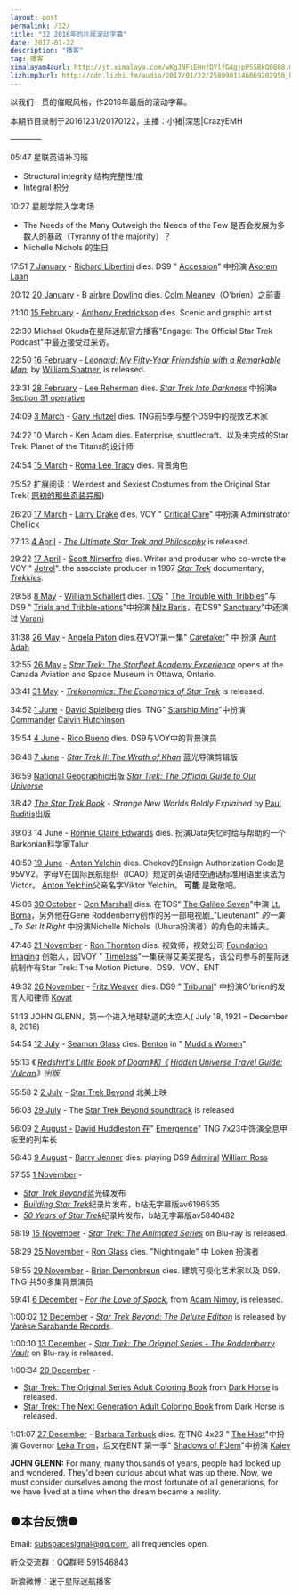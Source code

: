 ```yaml
---
layout: post
permalink: /32/
title: "32 2016年的片尾滚动字幕"
date: 2017-01-22
description: "播客"
tag: 播客 
ximalayam4aurl: http://jt.ximalaya.com/wKgJNFiEHnfDYlfGAgjpPSSBkQ0868.m4a?channel=rss&album_id=3135361&track_id=29250064&uid=6418191&jt=http://audio.xmcdn.com/group23/M0A/D7/BB/wKgJNFiEHnfDYlfGAgjpPSSBkQ0868.m4a
lizhimp3url: http://cdn.lizhi.fm/audio/2017/01/22/2580901146069202950_hd.mp3
---   
```


以我们一贯的催眠风格，作2016年最后的滚动字幕。

本期节目录制于20161231/20170122，主播：小猪\|深思\|CrazyEMH

————

05:47 星联英语补习班

* Structural integrity 结构完整性/度
* Integral 积分

10:27 星舰学院入学考场

* The Needs of the Many Outweigh the Needs of the Few 是否会发展为多数人的暴政（Tyranny of the majority）？
* Nichelle Nichols 的生日


17:51 [7 January](http://memory-alpha.wikia.com/wiki/7_January) - [Richard Libertini](http://memory-alpha.wikia.com/wiki/Richard_Libertini) dies. DS9 &quot; [Accession](http://memory-alpha.wikia.com/wiki/Accession_%28episode%29)&quot; 中扮演 [Akorem Laan](http://memory-alpha.wikia.com/wiki/Akorem_Laan)

20:12  [20 January](http://memory-alpha.wikia.com/wiki/20_January) - B [airbre Dowling](http://memory-alpha.wikia.com/wiki/Bairbre_Dowling) dies.  [Colm Meaney](http://memory-alpha.wikia.com/wiki/Colm_Meaney)（O&#39;brien）之前妻

21:10  [15 February](http://memory-alpha.wikia.com/wiki/15_February) - [Anthony Fredrickson](http://memory-alpha.wikia.com/wiki/Anthony_Fredrickson) dies. Scenic and graphic artist

22:30 Michael Okuda在星际迷航官方播客&quot;Engage: The Official Star Trek Podcast&quot;中最近接受过采访。

22:50  [16 February](http://memory-alpha.wikia.com/wiki/16_February) - [_Leonard: My Fifty-Year Friendship with a Remarkable Man_](http://memory-alpha.wikia.com/wiki/Leonard:_My_Fifty-Year_Friendship_with_a_Remarkable_Man), by [William Shatner](http://memory-alpha.wikia.com/wiki/William_Shatner), is released.

23:31 [28 February](http://memory-alpha.wikia.com/wiki/28_February) -  [Lee Reherman](http://memory-alpha.wikia.com/wiki/Lee_Reherman) dies. [_Star Trek Into Darkness_](http://memory-alpha.wikia.com/wiki/Star_Trek_Into_Darkness) 中扮演a [Section 31 operative](http://memory-alpha.wikia.com/wiki/USS_Vengeance_personnel#Uniformed_mercenary)


24:09  [3 March](http://memory-alpha.wikia.com/wiki/3_March) - [Gary Hutzel](http://memory-alpha.wikia.com/wiki/Gary_Hutzel) dies. TNG前5季与整个DS9中的视效艺术家

24:22 10 March - Ken Adam dies. Enterprise, shuttlecraft、以及未完成的Star Trek: Planet of the Titans的设计师

24:54  [15 March](http://memory-alpha.wikia.com/wiki/15_March) - [Roma Lee Tracy](http://memory-alpha.wikia.com/wiki/Roma_Lee_Tracy) dies. 背景角色

25:52 扩展阅读：Weirdest and Sexiest Costumes from the Original Star Trek( [原初的那些奇装异服](http://io9.gizmodo.com/5969957/weirdest-and-sexiest-costumes-from-the-original-star-trek/))

26:20  [17 March](http://memory-alpha.wikia.com/wiki/17_March) - [Larry Drake](http://memory-alpha.wikia.com/wiki/Larry_Drake) dies. VOY &quot; [Critical Care](http://memory-alpha.wikia.com/wiki/Critical_Care_%28episode%29)&quot; 中扮演 Administrator [Chellick](http://memory-alpha.wikia.com/wiki/Chellick)


27:13  [4 April](http://memory-alpha.wikia.com/wiki/4_April) - [_The Ultimate Star Trek and Philosophy_](http://memory-alpha.wikia.com/wiki/The_Ultimate_Star_Trek_and_Philosophy) is released.

29:22  [17 April](http://memory-alpha.wikia.com/wiki/17_April) - [Scott Nimerfro](http://memory-alpha.wikia.com/wiki/Scott_Nimerfro) dies. Writer and producer who co-wrote the VOY &quot; [Jetrel](http://memory-alpha.wikia.com/wiki/Jetrel_%28episode%29)&quot;. the associate producer in 1997 [_Star Trek_](http://memory-alpha.wikia.com/wiki/Star_Trek) documentary, [_Trekkies_](http://memory-alpha.wikia.com/wiki/Trekkies).

29:58  [8 May](http://memory-alpha.wikia.com/wiki/8_May) - [William Schallert](http://memory-alpha.wikia.com/wiki/William_Schallert) dies. [ ](http://memory-alpha.wikia.com/wiki/Star_Trek:_The_Original_Series) [TOS](http://memory-alpha.wikia.com/wiki/Star_Trek:_The_Original_Series) &quot; [The Trouble with Tribbles](http://memory-alpha.wikia.com/wiki/The_Trouble_with_Tribbles_%28episode%29)&quot;与DS9 &quot; [Trials and Tribble-ations](http://memory-alpha.wikia.com/wiki/Trials_and_Tribble-ations_%28episode%29)&quot;中扮演 [Nilz Baris](http://memory-alpha.wikia.com/wiki/Nilz_Baris)，在DS9&quot; [Sanctuary](http://memory-alpha.wikia.com/wiki/Sanctuary_%28episode%29)&quot;中还演过 [Varani](http://memory-alpha.wikia.com/wiki/Varani)

31:38  [26 May](http://memory-alpha.wikia.com/wiki/26_May) - [Angela Paton](http://memory-alpha.wikia.com/wiki/Angela_Paton) dies.在VOY第一集&quot; [Caretaker](http://memory-alpha.wikia.com/wiki/Caretaker_%28episode%29)&quot; 中 扮演  [Aunt Adah](http://memory-alpha.wikia.com/wiki/Aunt_Adah)

32:55  [26 May](http://memory-alpha.wikia.com/wiki/26_May) [-](http://memory-alpha.wikia.com/wiki/Star_Trek:_The_Starfleet_Academy_Experience) [_Star Trek: The Starfleet Academy Experience_](http://memory-alpha.wikia.com/wiki/Star_Trek:_The_Starfleet_Academy_Experience) opens at the Canada Aviation and Space Museum in Ottawa, Ontario.

33:41  [31 May](http://memory-alpha.wikia.com/wiki/31_May) - [_Trekonomics: The Economics of Star Trek_](http://memory-alpha.wikia.com/wiki/Trekonomics:_The_Economics_of_Star_Trek) is released.

34:52  [1 June](http://memory-alpha.wikia.com/wiki/1_June) - [David Spielberg](http://memory-alpha.wikia.com/wiki/David_Spielberg) dies.  TNG&quot; [Starship Mine](http://memory-alpha.wikia.com/wiki/Starship_Mine_%28episode%29)&quot;中扮演 [Commander](http://memory-alpha.wikia.com/wiki/Commander) [Calvin Hutchinson](http://memory-alpha.wikia.com/wiki/Calvin_Hutchinson)

35:54  [4 June](http://memory-alpha.wikia.com/wiki/4_June) - [Rico Bueno](http://memory-alpha.wikia.com/wiki/Rico_Bueno) dies. DS9与VOY中的背景演员

36:48  [7 June](http://memory-alpha.wikia.com/wiki/7_June) - [_Star Trek II: The Wrath of Khan_](http://memory-alpha.wikia.com/wiki/Star_Trek_II:_The_Wrath_of_Khan_%28Director%27s_Cut%29) 蓝光导演剪辑版

36:59  [National Geographic](http://memory-alpha.wikia.com/wiki/National_Geographic?redlink=1&amp;veaction=edit&amp;flow=create-page-article-redlink)出版 [_Star Trek: The Official Guide to Our Universe_](http://memory-alpha.wikia.com/wiki/Star_Trek:_The_Official_Guide_to_Our_Universe)

38:42  [_The Star Trek Book_](http://memory-alpha.wikia.com/wiki/The_Star_Trek_Book) _- Strange New Worlds Boldly Explained_ by [Paul Ruditis](http://memory-alpha.wikia.com/wiki/Paul_Ruditis)出版

39:03 14 June -  [Ronnie Claire Edwards](http://memory-alpha.wikia.com/wiki/Ronnie_Claire_Edwards) dies. 扮演Data失忆时给与帮助的一个Barkonian科学家Talur

40:59  [19 June](http://memory-alpha.wikia.com/wiki/19_June) - [Anton Yelchin](http://memory-alpha.wikia.com/wiki/Anton_Yelchin) dies. Chekov的Ensign Authorization Code是95VV2。字母V在国际民航组织（ICAO）规定的英语陆空通话标准用语里读法为Victor。 [Anton Yelchin](http://memory-alpha.wikia.com/wiki/Anton_Yelchin)父亲名字Viktor Yelchin。 **可能** 是致敬吧。

45:06  [30 October](http://memory-alpha.wikia.com/wiki/30_October) - [Don Marshall](http://memory-alpha.wikia.com/wiki/Don_Marshall) dies. 在TOS&quot; [The Galileo Seven](http://memory-alpha.wikia.com/wiki/The_Galileo_Seven_%28episode%29)&quot;中演 [Lt. Boma](http://memory-alpha.wikia.com/wiki/Boma)，另外他在Gene Roddenberry创作的另一部电视剧_&quot;Lieutenant&quot; _的一集_To Set It Right_ 中扮演Nichelle Nichols（Uhura扮演者）的角色的未婚夫。

47:46  [21 November](http://memory-alpha.wikia.com/wiki/21_November) - [Ron Thornton](http://memory-alpha.wikia.com/wiki/Ron_Thornton) dies.  视效师，视效公司  [Foundation Imaging](http://memory-alpha.wikia.com/wiki/Foundation_Imaging) 创始人，因VOY &quot; [Timeless](http://memory-alpha.wikia.com/wiki/Timeless_%28episode%29)&quot;一集获得艾美奖提名，该公司参与的星际迷航制作有Star Trek: The Motion Picture、DS9、VOY、ENT

49:32  [26 November](http://memory-alpha.wikia.com/wiki/26_November) - [Fritz Weaver](http://memory-alpha.wikia.com/wiki/Fritz_Weaver) dies. DS9 &quot; [Tribunal](http://memory-alpha.wikia.com/wiki/Tribunal_%28episode%29)&quot; 中扮演O&#39;brien的发言人和律师 [Kovat](http://memory-alpha.wikia.com/wiki/Kovat)

51:13 JOHN GLENN，第一个进入地球轨道的太空人( July 18, 1921 – December 8, 2016)

54:54 [12 July](http://memory-alpha.wikia.com/wiki/12_July) - [Seamon Glass](http://memory-alpha.wikia.com/wiki/Seamon_Glass) dies. [Benton](http://memory-alpha.wikia.com/wiki/Benton) in &quot; [Mudd&#39;s Women](http://memory-alpha.wikia.com/wiki/Mudd%27s_Women_%28episode%29)&quot;


55:13 《 [_Redshirt&#39;s Little Book of Doom》和《_](http://memory-alpha.wikia.com/wiki/Redshirt%27s_Little_Book_of_Doom) [_Hidden Universe Travel Guide: Vulcan_](http://memory-alpha.wikia.com/wiki/Hidden_Universe_Travel_Guide:_Vulcan)_》出版_


55:58 2 [2 July](http://memory-alpha.wikia.com/wiki/22_July) - [Star Trek Beyond](http://memory-alpha.wikia.com/wiki/Star_Trek_Beyond) 北美上映


56:03 [29 July](http://memory-alpha.wikia.com/wiki/29_July) - The [Star Trek Beyond soundtrack](http://memory-alpha.wikia.com/wiki/Star_Trek_Beyond_%28soundtrack%29) is released

56:09 [2 August -](http://memory-alpha.wikia.com/wiki/2_August) [David Huddleston 在](http://memory-alpha.wikia.com/wiki/David_Huddleston)&quot; [Emergence](http://memory-alpha.wikia.com/wiki/Emergence_%28episode%29)&quot; TNG 7x23中饰演全息甲板里的列车长


56:46 [9 August](http://memory-alpha.wikia.com/wiki/Barry_Jenner) - [Barry Jenner](http://memory-alpha.wikia.com/wiki/Barry_Jenner) dies.  playing DS9  [Admiral](http://memory-alpha.wikia.com/wiki/Admiral) [William Ross](http://memory-alpha.wikia.com/wiki/William_Ross)

57:55 [1 November](http://memory-alpha.wikia.com/wiki/1_November) -

* [_Star Trek Beyond_](http://memory-alpha.wikia.com/wiki/Star_Trek_Beyond_%28Blu-ray%29)蓝光碟发布
* [_Building Star Trek_](http://memory-alpha.wikia.com/wiki/Building_Star_Trek)纪录片发布，b站无字幕版av6196535
* [_50 Years of Star Trek_](http://memory-alpha.wikia.com/wiki/50_Years_of_Star_Trek)纪录片发布，b站无字幕版av5840482


58:19 [15 November](http://memory-alpha.wikia.com/wiki/15_November) - [_Star Trek: The Animated Series_](http://memory-alpha.wikia.com/wiki/Star_Trek:_The_Animated_Series_%28Blu-ray%29) on Blu-ray is released.

58:29 [25 November](http://memory-alpha.wikia.com/wiki/25_November) - [Ron Glass](http://memory-alpha.wikia.com/wiki/Ron_Glass) dies. &quot;Nightingale&quot; 中 Loken 扮演者

58:55 [29 November](http://memory-alpha.wikia.com/wiki/29_November) - [Brian Demonbreun](http://memory-alpha.wikia.com/wiki/Brian_Demonbreun) dies. 建筑可视化艺术家以及 DS9、TNG 共50多集背景演员

59:41 [6 December](http://memory-alpha.wikia.com/wiki/6_December) - [_For the Love of Spock_](http://memory-alpha.wikia.com/wiki/For_the_Love_of_Spock), from [Adam Nimoy](http://memory-alpha.wikia.com/wiki/Adam_Nimoy), is released.

1:00:02 [12 December](http://memory-alpha.wikia.com/wiki/12_December) - [_Star Trek Beyond: The Deluxe Edition_](http://memory-alpha.wikia.com/wiki/Star_Trek_Beyond:_The_Deluxe_Edition) is released by [Varèse Sarabande Records](http://memory-alpha.wikia.com/wiki/Var%C3%A8se_Sarabande_Records).

1:00:10 [13 December](http://memory-alpha.wikia.com/wiki/13_December) - [_Star Trek: The Original Series - The Roddenberry Vault_](http://memory-alpha.wikia.com/wiki/Star_Trek:_The_Original_Series_-_The_Roddenberry_Vault) on Blu-ray is released.

1:00:34 [20 December](http://memory-alpha.wikia.com/wiki/20_December) -

* [Star Trek: The Original Series Adult Coloring Book](http://memory-alpha.wikia.com/wiki/Star_Trek:_The_Original_Series_Adult_Coloring_Book) from [Dark Horse](http://memory-alpha.wikia.com/wiki/Dark_Horse) is released.
* [Star Trek: The Next Generation Adult Coloring Book](http://memory-alpha.wikia.com/wiki/Star_Trek:_The_Next_Generation_Adult_Coloring_Book) from Dark Horse is released.

1:01:07 [27 December](http://memory-alpha.wikia.com/wiki/27_December) - [Barbara Tarbuck](http://memory-alpha.wikia.com/wiki/Barbara_Tarbuck) dies. 在TNG 4x23 &quot; [The Host](http://memory-alpha.wikia.com/wiki/The_Host_%28episode%29)&quot;中扮演 Governor [Leka Trion](http://memory-alpha.wikia.com/wiki/Leka_Trion)，后又在ENT 第一季&quot; [Shadows of P&#39;Jem](http://memory-alpha.wikia.com/wiki/Shadows_of_P%27Jem_%28episode%29)&quot;中扮演 [Kalev](http://memory-alpha.wikia.com/wiki/Kalev)

**JOHN GLENN:**  For many, many thousands of years, people had looked up and wondered. They&#39;d been curious about what was up there. Now, we must consider ourselves among the most fortunate of all generations, for we have lived at a time when the dream became a reality.

## ●本台反馈●

Email: [subspacesignal@qq.com](mailto:subspacesignal@qq.com), all frequencies open.

听众交流群：QQ群号 591546843

新浪微博：迷于星际迷航播客